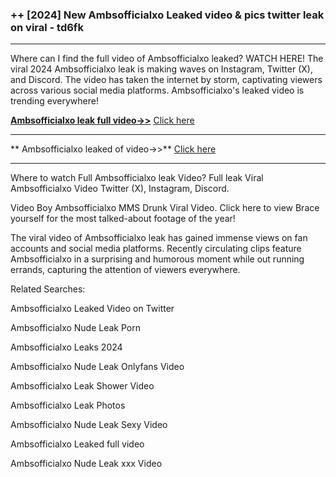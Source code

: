 ### ++ [2024] New  Ambsofficialxo Leaked video & pics twitter leak on viral - td6fk

----------

Where can I find the full video of  Ambsofficialxo leaked? WATCH HERE! The viral 2024  Ambsofficialxo leak is making waves on Instagram, Twitter (X), and Discord. The video has taken the internet by storm, captivating viewers across various social media platforms.  Ambsofficialxo's leaked video is trending everywhere!


**[ Ambsofficialxo leak full video->>](http://wildbook.top/wildbook8git)** [Click here](http://wildbook.top/wildbook8git)

----------


** Ambsofficialxo leaked of video->>** [Click here](http://wildbook.top/wildbook8git)

----------


Where to watch Full  Ambsofficialxo leak Video? Full leak Viral  Ambsofficialxo Video Twitter (X), Instagram, Discord.

Video Boy  Ambsofficialxo MMS Drunk Viral Video. Click here to view Brace yourself for the most talked-about footage of the year!

The viral video of  Ambsofficialxo leak has gained immense views on fan accounts and social media platforms. Recently circulating clips feature  Ambsofficialxo in a surprising and humorous moment while out running errands, capturing the attention of viewers everywhere.




Related Searches:

 Ambsofficialxo Leaked Video on Twitter

 Ambsofficialxo Nude Leak Porn

 Ambsofficialxo Leaks 2024

 Ambsofficialxo Nude Leak Onlyfans Video

 Ambsofficialxo Leak Shower Video

 Ambsofficialxo Leak Photos

 Ambsofficialxo Nude Leak Sexy Video

 Ambsofficialxo Leaked full video

 Ambsofficialxo Nude Leak xxx Video

